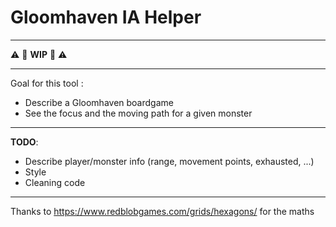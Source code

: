 # Gloomhaven IA Helper

---

:warning: :construction: **WIP** :construction: :warning:

---

Goal for this tool : 

- Describe a Gloomhaven boardgame
- See the focus and the moving path for a given monster

---

**TODO**:
- Describe player/monster info (range, movement points, exhausted, ...)
- Style
- Cleaning code

---

Thanks to https://www.redblobgames.com/grids/hexagons/ for the maths
